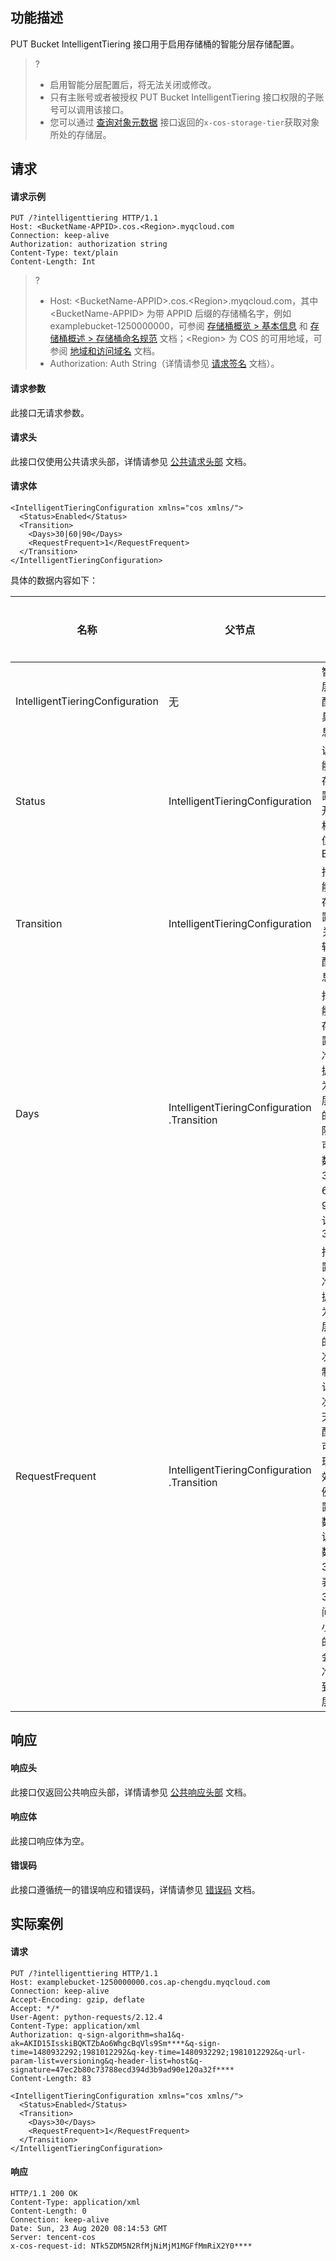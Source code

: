 ## 功能描述

PUT Bucket IntelligentTiering 接口用于启用存储桶的智能分层存储配置。

> ?
> - 启用智能分层配置后，将无法关闭或修改。
> - 只有主账号或者被授权 PUT Bucket IntelligentTiering 接口权限的子账号可以调用该接口。
> - 您可以通过 [查询对象元数据](https://intl.cloud.tencent.com/document/product/436/7745) 接口返回的`x-cos-storage-tier`获取对象所处的存储层。

## 请求

#### 请求示例

```plaintext
PUT /?intelligenttiering HTTP/1.1
Host: <BucketName-APPID>.cos.<Region>.myqcloud.com
Connection: keep-alive
Authorization: authorization string
Content-Type: text/plain
Content-Length: Int
```

>? 
> - Host: &lt;BucketName-APPID>.cos.&lt;Region>.myqcloud.com，其中 &lt;BucketName-APPID> 为带 APPID 后缀的存储桶名字，例如 examplebucket-1250000000，可参阅 [存储桶概览 > 基本信息](https://intl.cloud.tencent.com/document/product/436/38493) 和 [存储桶概述 > 存储桶命名规范](https://intl.cloud.tencent.com/document/product/436/13312) 文档；&lt;Region> 为 COS 的可用地域，可参阅 [地域和访问域名](https://www.tencentcloud.com/document/product/436/6224) 文档。
> - Authorization: Auth String（详情请参见 [请求签名](https://intl.cloud.tencent.com/document/product/436/7778) 文档）。
> 

#### 请求参数

此接口无请求参数。

#### 请求头

此接口仅使用公共请求头部，详情请参见 [公共请求头部](https://intl.cloud.tencent.com/document/product/436/7728) 文档。

#### 请求体

```shell
<IntelligentTieringConfiguration xmlns="cos xmlns/"> 
  <Status>Enabled</Status>
  <Transition>
    <Days>30|60|90</Days>
    <RequestFrequent>1</RequestFrequent>
  </Transition>
</IntelligentTieringConfiguration>
```

具体的数据内容如下：

| 名称                            | 父节点                                     | 描述                                                         | 类型      | 是否必选 |
| ------------------------------- | ------------------------------------------ | ------------------------------------------------------------ | --------- | -------- |
| IntelligentTieringConfiguration | 无                                         | 智能分层存储配置的具体信息                                   | Container | 是       |
| Status                          | IntelligentTieringConfiguration            | 说明智能分层存储配置是否开启，枚举值：Enabled     | Enum      | 是       |
| Transition                      | IntelligentTieringConfiguration            | 指定智能分层存储配置中有关数据转换的配置信息                 | Container | 是       |
| Days                            | IntelligentTieringConfiguration</br>.Transition | 指定智能分层存储配置中标准层数据转换为低频层数据的天数限制，可选天数为30、60、90。默认值为30 | Int       | 是       |
|  RequestFrequent                | IntelligentTieringConfiguration</br>.Transition | 指定配置中标准层数据转换为低频层数据的访问次数限制，默认值为1次，和天数搭配使用可以实现转换效果。例如设置该参数为1，访问天数为30，代表连续30天访问次数小于1次的对象会从标准层降到低频层  |  Int  |  是  |

## 响应

#### 响应头

此接口仅返回公共响应头部，详情请参见 [公共响应头部](https://intl.cloud.tencent.com/document/product/436/7729) 文档。

#### 响应体

此接口响应体为空。

#### 错误码

此接口遵循统一的错误响应和错误码，详情请参见 [错误码](https://intl.cloud.tencent.com/document/product/436/7730) 文档。

## 实际案例

#### 请求

```shell
PUT /?intelligenttiering HTTP/1.1
Host: examplebucket-1250000000.cos.ap-chengdu.myqcloud.com
Connection: keep-alive
Accept-Encoding: gzip, deflate
Accept: */*
User-Agent: python-requests/2.12.4
Content-Type: application/xml
Authorization: q-sign-algorithm=sha1&q-ak=AKID15IsskiBQKTZbAo6WhgcBqVls9Sm****&q-sign-time=1480932292;1981012292&q-key-time=1480932292;1981012292&q-url-param-list=versioning&q-header-list=host&q-signature=47ec2b80c73788ecd394d3b9ad90e120a32f****
Content-Length: 83

<IntelligentTieringConfiguration xmlns="cos xmlns/"> 
  <Status>Enabled</Status>
  <Transition>
    <Days>30</Days>
    <RequestFrequent>1</RequestFrequent>
  </Transition>
</IntelligentTieringConfiguration>
```

#### 响应

```shell
HTTP/1.1 200 OK
Content-Type: application/xml
Content-Length: 0
Connection: keep-alive
Date: Sun, 23 Aug 2020 08:14:53 GMT
Server: tencent-cos
x-cos-request-id: NTk5ZDM5N2RfMjNiMjM1MGFfMmRiX2Y0****
```
